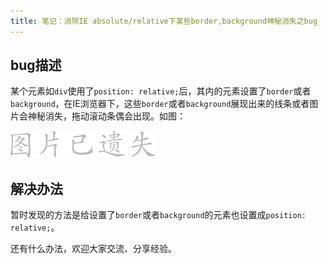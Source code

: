 ```yaml
---
title: 笔记：消除IE absolute/relative下某些border,background神秘消失之bug
---
```

## bug描述

某个元素如`div`使用了`position: relative;`后，其内的元素设置了`border`或者`background`，在IE浏览器下，这些`border`或者`background`展现出来的线条或者图片会神秘消失，拖动滚动条偶会出现。如图：

![](/assets/missing.png)

## 解决办法

暂时发现的方法是给设置了`border`或者`background`的元素也设置成`position: relative;`。

还有什么办法，欢迎大家交流、分享经验。
